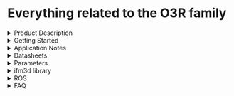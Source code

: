 # Everything related to the O3R family
<details>
  <summary>Product Description</summary>
  </details>

<details>
  <summary>Getting Started</summary>
  </details>

<details>
  <summary>Application Notes</summary>
  </details>

<details>
  <summary>Datasheets</summary>
  </details>

<details>
  <summary>Parameters</summary>

    *  [README.md](documentation/O3R/Parameters/README.md)
    *  [parameters_overview.md](/documentation/O3R/Parameters/parameters_overview.md)

  </details>

<details>
  <summary>ifm3d library</summary>
  </details>

<details>
  <summary>ROS</summary>
  </details>

<details>
  <summary>FAQ</summary>

     * With some
     * Sub bullets
  
  </details>